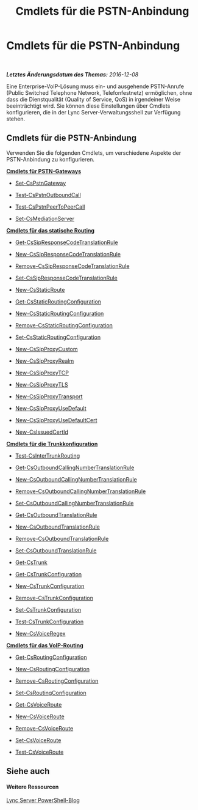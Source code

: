 ﻿---
title: Cmdlets für die PSTN-Anbindung
TOCTitle: Cmdlets für die PSTN-Anbindung
ms:assetid: b19ba43c-3987-410d-a704-aba0a4fb0498
ms:mtpsurl: https://technet.microsoft.com/de-de/library/Gg415670(v=OCS.15)
ms:contentKeyID: 49295124
ms.date: 12/10/2016
mtps_version: v=OCS.15
ms.translationtype: HT
---

# Cmdlets für die PSTN-Anbindung

 

_**Letztes Änderungsdatum des Themas:** 2016-12-08_

Eine Enterprise-VoIP-Lösung muss ein- und ausgehende PSTN-Anrufe (Public Switched Telephone Network, Telefonfestnetz) ermöglichen, ohne dass die Dienstqualität (Quality of Service, QoS) in irgendeiner Weise beeinträchtigt wird. Sie können diese Einstellungen über Cmdlets konfigurieren, die in der Lync Server-Verwaltungsshell zur Verfügung stehen.

## Cmdlets für die PSTN-Anbindung

Verwenden Sie die folgenden Cmdlets, um verschiedene Aspekte der PSTN-Anbindung zu konfigurieren.

**[Cmdlets für PSTN-Gateways](lync-server-2013-pstn-gateways-cmdlets.md)**

  - [Set-CsPstnGateway](set-cspstngateway.md)

  - [Test-CsPstnOutboundCall](test-cspstnoutboundcall.md)

  - [Test-CsPstnPeerToPeerCall](test-cspstnpeertopeercall.md)

  - [Set-CsMediationServer](set-csmediationserver.md)

**[Cmdlets für das statische Routing](lync-server-2013-static-routing-cmdlets.md)**

  - [Get-CsSipResponseCodeTranslationRule](get-cssipresponsecodetranslationrule.md)

  - [New-CsSipResponseCodeTranslationRule](new-cssipresponsecodetranslationrule.md)

  - [Remove-CsSipResponseCodeTranslationRule](remove-cssipresponsecodetranslationrule.md)

  - [Set-CsSipResponseCodeTranslationRule](set-cssipresponsecodetranslationrule.md)

  - [New-CsStaticRoute](new-csstaticroute.md)

  - [Get-CsStaticRoutingConfiguration](get-csstaticroutingconfiguration.md)

  - [New-CsStaticRoutingConfiguration](new-csstaticroutingconfiguration.md)

  - [Remove-CsStaticRoutingConfiguration](remove-csstaticroutingconfiguration.md)

  - [Set-CsStaticRoutingConfiguration](set-csstaticroutingconfiguration.md)

  - [New-CsSipProxyCustom](new-cssipproxycustom.md)

  - [New-CsSipProxyRealm](new-cssipproxyrealm.md)

  - [New-CsSipProxyTCP](new-cssipproxytcp.md)

  - [New-CsSipProxyTLS](new-cssipproxytls.md)

  - [New-CsSipProxyTransport](new-cssipproxytransport.md)

  - [New-CsSipProxyUseDefault](new-cssipproxyusedefault.md)

  - [New-CsSipProxyUseDefaultCert](new-cssipproxyusedefaultcert.md)

  - [New-CsIssuedCertId](new-csissuedcertid.md)

**[Cmdlets für die Trunkkonfiguration](lync-server-2013-trunking-configuration-cmdlets.md)**

  - [Test-CsInterTrunkRouting](test-csintertrunkrouting.md)

<!-- end list -->

  - [Get-CsOutboundCallingNumberTranslationRule](get-csoutboundcallingnumbertranslationrule.md)

  - [New-CsOutboundCallingNumberTranslationRule](new-csoutboundcallingnumbertranslationrule.md)

  - [Remove-CsOutboundCallingNumberTranslationRule](remove-csoutboundcallingnumbertranslationrule.md)

  - [Set-CsOutboundCallingNumberTranslationRule](set-csoutboundcallingnumbertranslationrule.md)

<!-- end list -->

  - [Get-CsOutboundTranslationRule](get-csoutboundtranslationrule.md)

  - [New-CsOutboundTranslationRule](new-csoutboundtranslationrule.md)

  - [Remove-CsOutboundTranslationRule](remove-csoutboundtranslationrule.md)

  - [Set-CsOutboundTranslationRule](set-csoutboundtranslationrule.md)

<!-- end list -->

  - [Get-CsTrunk](get-cstrunk.md)

<!-- end list -->

  - [Get-CsTrunkConfiguration](get-cstrunkconfiguration.md)

  - [New-CsTrunkConfiguration](new-cstrunkconfiguration.md)

  - [Remove-CsTrunkConfiguration](remove-cstrunkconfiguration.md)

  - [Set-CsTrunkConfiguration](set-cstrunkconfiguration.md)

  - [Test-CsTrunkConfiguration](test-cstrunkconfiguration.md)

<!-- end list -->

  - [New-CsVoiceRegex](new-csvoiceregex.md)

**[Cmdlets für das VoIP-Routing](lync-server-2013-voice-routing-cmdlets.md)**

  - [Get-CsRoutingConfiguration](get-csroutingconfiguration.md)

  - [New-CsRoutingConfiguration](new-csroutingconfiguration.md)

  - [Remove-CsRoutingConfiguration](remove-csroutingconfiguration.md)

  - [Set-CsRoutingConfiguration](set-csroutingconfiguration.md)

  - [Get-CsVoiceRoute](get-csvoiceroute.md)

  - [New-CsVoiceRoute](new-csvoiceroute.md)

  - [Remove-CsVoiceRoute](remove-csvoiceroute.md)

  - [Set-CsVoiceRoute](set-csvoiceroute.md)

  - [Test-CsVoiceRoute](test-csvoiceroute.md)

## Siehe auch

#### Weitere Ressourcen

[Lync Server PowerShell-Blog](http://go.microsoft.com/fwlink/?linkid=203150%26clcid=0x407)

